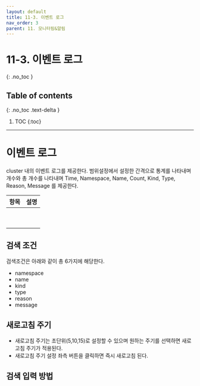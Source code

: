```yaml
---
layout: default
title: 11-3. 이벤트 로그
nav_order: 3
parent: 11. 모니터링&알림
---
```


# 11-3. 이벤트 로그
{: .no_toc }

## Table of contents
{: .no_toc .text-delta }

1. TOC
{:toc}

---

# 이벤트 로그
cluster 내의 이벤트 로그를 제공한다. 범위설정에서 설정한 간격으로 통계를 나타내며 개수와 총 개수를 나타내며 Time, Namespace, Name, Count, Kind, Type, Reason, Message 를 제공한다.

| 항목  | 설명 |
|---|---|
|   |   |
|   |   |
|   |   |
|   |   |
|   |   |
|   |   |
|   |   |
|   |   |
|   |   |

## 검색 조건
검색조건은 아래와 같이 총 6가지에 해당한다.

- namespace
- name
- kind
- type
- reason
- message

## 새로고침 주기
- 새로고침 주기는 초단위(5,10,15)로 설정할 수 있으며 원하는 주기를 선택하면 새로고침 주기가 적용된다.
- 새로고침 주기 설정 좌측 버튼을 클릭하면 즉시 새로고침 된다.

## 검색 입력 방법